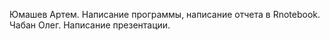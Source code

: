 Юмашев Артем. Написание программы, написание отчета в Rnotebook.
Чабан Олег. Написание презентации.
